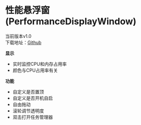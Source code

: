 # 性能悬浮窗(PerformanceDisplayWindow)   
   
当前版本v1.0   
下载地址：[Github](https://github.com/tp1415926535/PerformanceDisplayWindow/raw/main/%E6%80%A7%E8%83%BD%E6%82%AC%E6%B5%AE%E7%AA%97.rar)   
   
    
**显示**
- 实时监控CPU和内存占用率   
- 颜色与CPU占用率有关   
   
**功能**   
- 自定义是否置顶
- 自定义是否开机自启
- 自由拖动
- 滚轮调节透明度
- 双击打开任务管理器
